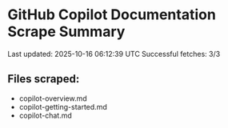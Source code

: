 # GitHub Copilot Documentation Scrape Summary

Last updated: 2025-10-16 06:12:39 UTC
Successful fetches: 3/3

## Files scraped:
- copilot-overview.md
- copilot-getting-started.md
- copilot-chat.md
